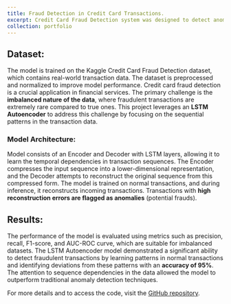 ```yaml
---
title: Fraud Detection in Credit Card Transactions.
excerpt: Credit Card Fraud Detection system was designed to detect anomalous transactions in credit card data, leveraging the reconstruction error to identify potential fraud cases. <br/><img src='/images/CCFD.jpg'>
collection: portfolio
---
```

## Dataset: 
The model is trained on the Kaggle Credit Card Fraud Detection dataset, which contains real-world transaction data. The dataset is preprocessed and normalized to improve model performance. Credit card fraud detection is a crucial application in financial services. The primary challenge is the **imbalanced nature of the data**, where fraudulent transactions are extremely rare compared to true ones. This project leverages an **LSTM Autoencoder** to address this challenge by focusing on the sequential patterns in the transaction data.

### Model Architecture:
Model consists of an Encoder and Decoder with LSTM layers, allowing it to learn the temporal dependencies in transaction sequences. The Encoder compresses the input sequence into a lower-dimensional representation, and the Decoder attempts to reconstruct the original sequence from this compressed form. The model is trained on normal transactions, and during inference, it reconstructs incoming transactions. Transactions with **high reconstruction errors are flagged as anomalies** (potential frauds).

## Results:
The performance of the model is evaluated using metrics such as precision, recall, F1-score, and AUC-ROC curve, which are suitable for imbalanced datasets. The LSTM Autoencoder model demonstrated a significant ability to detect fraudulent transactions by learning patterns in normal transactions and identifying deviations from these patterns with an **accuracy of 95%**. The attention to sequence dependencies in the data allowed the model to outperform traditional anomaly detection techniques.

For more details and to access the code, visit the [GitHub repository](https://github.com/VishnuSaiKarthikGindi/Fraud-Detection-in-CC/blob/main/CC_Fraud_Detection.ipynb).